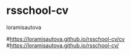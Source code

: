 # rsschool-cv

loramisautova 

#https://loramisautova.github.io/rsschool-cv/cv
#https://loramisautova.github.io/rsschool-cv/
